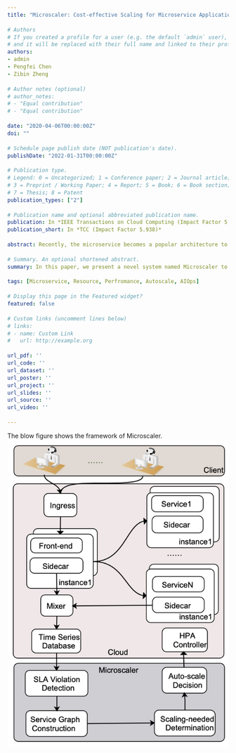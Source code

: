 ```yaml
---
title: "Microscaler: Cost-effective Scaling for Microservice Applications in the Cloud with an Online Learning Approach"

# Authors
# If you created a profile for a user (e.g. the default `admin` user), write the username (folder name) here 
# and it will be replaced with their full name and linked to their profile.
authors:
- admin
- Pengfei Chen
- Zibin Zheng

# Author notes (optional)
# author_notes:
# - "Equal contribution"
# - "Equal contribution"

date: "2020-04-06T00:00:00Z"
doi: ""

# Schedule page publish date (NOT publication's date).
publishDate: "2022-01-31T00:00:00Z"

# Publication type.
# Legend: 0 = Uncategorized; 1 = Conference paper; 2 = Journal article;
# 3 = Preprint / Working Paper; 4 = Report; 5 = Book; 6 = Book section;
# 7 = Thesis; 8 = Patent
publication_types: ["2"]

# Publication name and optional abbreviated publication name.
publication: In *IEEE Transactions on Cloud Computing (Impact Factor 5.938)*
publication_short: In *TCC (Impact Factor 5.938)*

abstract: Recently, the microservice becomes a popular architecture to construct cloud native systems due to its agility. In cloud native systems, autoscaling is a key enabling technique to adapt to workload changes by acquiring or releasing the right amount of computing resources. However, it becomes a challenging problem in microservice applications, since such an application usually comprises a large number of different microservices with complex interactions. When the performance decreases due to an unpredictable workload peak, it is difficult to pinpoint the scaling-needed services which need to scale out and evaluate how many resources they need. In this paper, we present a novel system named Microscaler to automatically identify the scaling-needed services and scale them to meet the Service Level Agreement (SLA) with an optimal cost for microservice applications. Microscaler first collects the quality of service (QoS) metrics in the service mesh enabled microservice infrastructure. Then, it determines under-provisioning or over-provisioning service instances along the service dependency graph with a novel scaling-needed service criterion named service power. The service dependency graph could be obtained by correlating each request flow in the service mesh. By combining an online learning approach and a step-by-step heuristic approach, Microscaler can precisely reach the optimal service scale meeting the SLA requirements. The experimental evaluations in a microservice benchmark show that Microscaler achieves an average 93% precision in scaling-needed service determination and converges to the optimal service scale faster than several state-of-the-art methods. Moreover, Microscaler is lightweight and flexible enough to work in a large-scale microservice system.

# Summary. An optional shortened abstract.
summary: In this paper, we present a novel system named Microscaler to automatically identify the scaling-needed services and scale them to meet the Service Level Agreement (SLA) with an optimal cost for microservice applications.

tags: [Microservice, Resource, Perfromance, Autoscale, AIOps]

# Display this page in the Featured widget?
featured: false

# Custom links (uncomment lines below)
# links:
# - name: Custom Link
#   url: http://example.org

url_pdf: ''
url_code: ''
url_dataset: ''
url_poster: ''
url_project: ''
url_slides: ''
url_source: ''
url_video: ''

---
```

The blow figure shows the framework of Microscaler.
![Microscaler Framework](./microscaler20.jpg)
